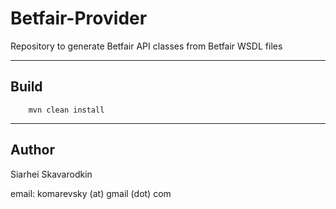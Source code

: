 Betfair-Provider
================

Repository to generate Betfair API classes from Betfair WSDL files
_ _ _

Build
-----

        mvn clean install

_ _ _

Author
------

Siarhei Skavarodkin

email: komarevsky (at) gmail (dot) com

